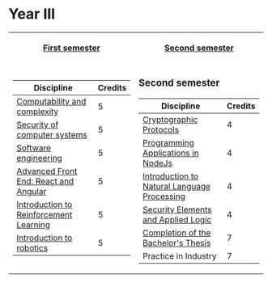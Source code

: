 # Year III

<table><tr><th>

[First semester](https://github.com/anamariapanait10/FMI-materials-bachelor/tree/master/Year%20III/sem%201)

</th><th>

[Second semester](https://github.com/anamariapanait10/FMI-materials/tree/master/Year%20I/sem%202)

</th></tr>
<tr><td>

| Discipline                                       | Credits |
|--------------------------------------------------|---------|
| [Computability and complexity](https://github.com/anamariapanait10/FMI-materials-bachelor/tree/master/Year%20III/sem%201/Calculabilitate%20si%20complexitate)                     |    5    |
| [Security of computer systems](https://github.com/anamariapanait10/FMI-materials-bachelor/tree/master/Year%20III/sem%201/Securitatea%20sistemelor%20informatice)                     |    5    |
| [Software engineering](https://github.com/anamariapanait10/FMI-materials/tree/master/Year%20III/sem%201/Inginerie%20software)                             |    5    |
| [Advanced Front End: React and Angular](https://github.com/anamariapanait10/FMI-materials-bachelor/tree/master/Year%20III/sem%201/Front%20end%20avansat%20-%20React%20%26%20Angular)            |    5    |
| [Introduction to Reinforcement Learning](https://github.com/anamariapanait10/FMI-materials-bachelor/tree/master/Year%20III/sem%201/Introducere%20in%20Reinforcement%20Learning)           |    5    |
| [Introduction to robotics](https://github.com/anamariapanait10/FMI-materials-bachelor/tree/master/Year%20III/sem%201/Introducere%20in%20robotica)                         |    5    |

</td><td>

### Second semester

| Discipline                                       | Credits |
|--------------------------------------------------|---------|
| [Cryptographic Protocols](https://github.com/anamariapanait10/FMI-materials-bachelor/tree/master/Year%20III/sem%202/Protocoale%20criptografice)                          |    4    |
| [Programming Applications in NodeJs](https://github.com/anamariapanait10/FMI-materials-bachelor/tree/master/Year%20III/sem%202/Programarea%20aplicatiilor%20in%20NodeJs)               |    4    |
| [Introduction to Natural Language Processing](https://github.com/anamariapanait10/FMI-materials-bachelor/tree/master/Year%20III/sem%202/Introducere%20in%20prelucrearea%20limbajului%20natural)      |    4    |
| [Security Elements and Applied Logic](https://github.com/anamariapanait10/FMI-materials-bachelor/tree/master/Year%20III/sem%202/Elemente%20de%20securitate%20si%20logica%20aplicata)              |    4    |
| [Completion of the Bachelor's Thesis]()              |    7    |
| Practice in Industry                             |    7    |

</td></tr></table>
